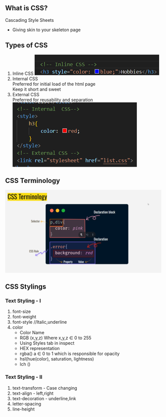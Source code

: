 ## What is CSS?
Cascading Style Sheets
- Giving skin to your skeleton page

## Types of CSS
1. Inline CSS
![Inline CSS](image.png)
2. Internal CSS  
Preferred for initial load of the html page  
Keep it short and sweet
3. External CSS  
Preferred for reusability and separation  
![Internal & External CSS](image-1.png)

## CSS Terminology
![CSS Terms](image-2.png)

## CSS Stylings
### Text Styling - I  
1. font-size
2. font-weight
3. font-style //Italic,underline
4. color
    - Color Name
    - RGB (x,y,z) Where x,y,z ∈ 0 to 255
    - Using Styles tab in inspect
    - HEX representation
    - rgba() a ∈ 0 to 1 which is responsible for opacity
    - hsl(hue(color), saturation, lightness)
    - lch ()
### Text Styling - II
1. text-transform - Case changing
2. text-align - left,right
3. text-decoration - underline,link
4. letter-spacing
5. line-height
